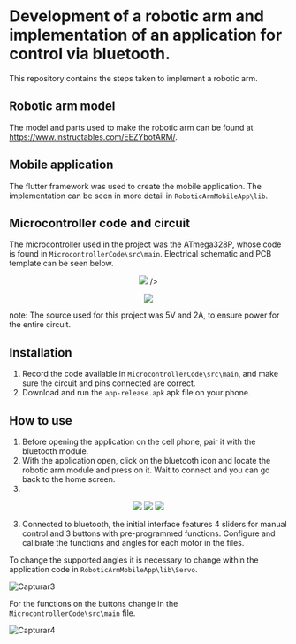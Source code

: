 # Development of a robotic arm and implementation of an application for control via bluetooth.

This repository contains the steps taken to implement a robotic arm.

## Robotic arm model

The model and parts used to make the robotic arm can be found at https://www.instructables.com/EEZYbotARM/.

## Mobile application

The flutter framework was used to create the mobile application. The implementation can be seen in more detail in `RoboticArmMobileApp\lib`.

## Microcontroller code and circuit

The microcontroller used in the project was the ATmega328P, whose code is found in `MicrocontrollerCode\src\main`. Electrical schematic and PCB template can be seen below. 
<p align="center">
  <img src="https://github.com/FernandoLKS/Robotic-Arm-Design/assets/114883109/6113f6c5-d720-48cb-b7bf-7d04be756f8a"/>
/>
<p align="center">
  <img src="https://github.com/FernandoLKS/Robotic-Arm-Design/assets/114883109/41cbd6b2-505e-4b58-9cbb-b90246b63d2d"
/>

note: The source used for this project was 5V and 2A, to ensure power for the entire circuit.

## Installation

1. Record the code available in `MicrocontrollerCode\src\main`, and make sure the circuit and pins connected are correct.
2. Download and run the `app-release.apk` apk file on your phone.

## How to use

1. Before opening the application on the cell phone, pair it with the bluetooth module.
2. With the application open, click on the bluetooth icon and locate the robotic arm module and press on it. Wait to connect and you can go back to the home screen.
3. 
<p align="center">
  <img src="https://github.com/FernandoLKS/Robotic-Arm-Design/raw/main/assets/114883109/3c1c3229-ff31-4038-a5e2-44fa35ace971/WhatsApp%20Image%202023-06-26%20at%2020.34.30.png"/>
  <img src="https://github.com/FernandoLKS/Robotic-Arm-Design/raw/main/assets/114883109/b5cff57e-beba-4a0b-8a4b-40104a58a8de/WhatsApp%20Image%202023-06-26%20at%2020.34.30%20(1).png" />
  <img src="https://github.com/FernandoLKS/Robotic-Arm-Design/raw/main/assets/114883109/70a3f96a-2299-49fc-8d8e-3c4cbaaa04c5/WhatsApp%20Image%202023-06-26%20at%2020.34.30%20(2).png"
/>

3. Connected to bluetooth, the initial interface features 4 sliders for manual control and 3 buttons with pre-programmed functions. Configure and calibrate the functions and angles for each motor in the files. 

To change the supported angles it is necessary to change within the application code in `RoboticArmMobileApp\lib\Servo`.

![Capturar3](https://github.com/FernandoLKS/Robotic-Arm-Design/assets/114883109/48424106-be40-4c6a-835a-20bb36aa5ad5)

For the functions on the buttons change in the `MicrocontrollerCode\src\main` file.

![Capturar4](https://github.com/FernandoLKS/Robotic-Arm-Design/assets/114883109/b59ee277-8055-486f-8952-131f70d7135f)
